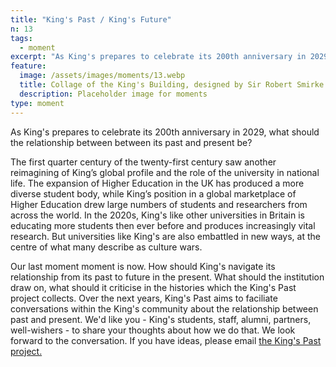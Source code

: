 ```yaml
---
title: "King's Past / King's Future"
n: 13
tags:
  - moment
excerpt: "As King's prepares to celebrate its 200th anniversary in 2029, what should the relationship between between its past and present be?"
feature:
  image: /assets/images/moments/13.webp
  title: Collage of the King's Building, designed by Sir Robert Smirke in 1829
  description: Placeholder image for moments
type: moment
---
```


As King's prepares to celebrate its 200th anniversary in 2029, what should the relationship between between its past and present be? 

The first quarter century of the twenty-first century saw another reimagining of King’s global profile and the role of the university in national life. The expansion of Higher Education in the UK has produced a more diverse student body, while King’s position in a global marketplace of Higher Education drew large numbers of students and researchers from across the world. In the 2020s, King's like other universities in Britain is educating more students then ever before and produces increasingly vital research. But universities like King's are also embattled in new ways, at the centre of what many describe as culture wars. 

Our last moment moment is now. How should King's navigate its relationship from its past to future in the present. What should the institution draw on, what should it criticise in the histories which the King's Past project collects. Over the next years, King's Past aims to faciliate conversations within the King's community about the relationship between past and present. We'd like you - King's students, staff, alumni, partners, well-wishers - to share  your thoughts about how we do that. We look forward to the conversation. If you have ideas, please email [the King's Past project.](kingspast@kcl.ac.uk)
